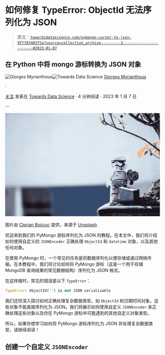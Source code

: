 # 如何修复 TypeError: ObjectId 无法序列化为 JSON

> 原文：[`towardsdatascience.com/pymongo-cursor-to-json-9f770740375a?source=collection_archive---------3-----------------------#2023-01-07`](https://towardsdatascience.com/pymongo-cursor-to-json-9f770740375a?source=collection_archive---------3-----------------------#2023-01-07)

## 在 Python 中将 mongo 游标转换为 JSON 对象

[](https://gmyrianthous.medium.com/?source=post_page-----9f770740375a--------------------------------)![Giorgos Myrianthous](https://gmyrianthous.medium.com/?source=post_page-----9f770740375a--------------------------------)[](https://towardsdatascience.com/?source=post_page-----9f770740375a--------------------------------)![Towards Data Science](https://towardsdatascience.com/?source=post_page-----9f770740375a--------------------------------) [Giorgos Myrianthous](https://gmyrianthous.medium.com/?source=post_page-----9f770740375a--------------------------------)

·

[关注](https://medium.com/m/signin?actionUrl=https%3A%2F%2Fmedium.com%2F_%2Fsubscribe%2Fuser%2F76c21e75463a&operation=register&redirect=https%3A%2F%2Ftowardsdatascience.com%2Fpymongo-cursor-to-json-9f770740375a&user=Giorgos+Myrianthous&userId=76c21e75463a&source=post_page-76c21e75463a----9f770740375a---------------------post_header-----------) 发表在 [Towards Data Science](https://towardsdatascience.com/?source=post_page-----9f770740375a--------------------------------) · 4 分钟阅读 · 2023 年 1 月 7 日[](https://medium.com/m/signin?actionUrl=https%3A%2F%2Fmedium.com%2F_%2Fvote%2Ftowards-data-science%2F9f770740375a&operation=register&redirect=https%3A%2F%2Ftowardsdatascience.com%2Fpymongo-cursor-to-json-9f770740375a&user=Giorgos+Myrianthous&userId=76c21e75463a&source=-----9f770740375a---------------------clap_footer-----------)

--

[](https://medium.com/m/signin?actionUrl=https%3A%2F%2Fmedium.com%2F_%2Fbookmark%2Fp%2F9f770740375a&operation=register&redirect=https%3A%2F%2Ftowardsdatascience.com%2Fpymongo-cursor-to-json-9f770740375a&source=-----9f770740375a---------------------bookmark_footer-----------)![](img/eaab2de46fd1a4afdef1ebe34e4c49af.png)

图片由 [Ciprian Boiciuc](https://unsplash.com/@ciprian?utm_source=unsplash&utm_medium=referral&utm_content=creditCopyText) 提供，来源于 [Unsplash](https://unsplash.com/photos/TrNSWatUW5g?utm_source=unsplash&utm_medium=referral&utm_content=creditCopyText)

欢迎来到我们的 PyMongo 游标序列化为 JSON 的教程。在本文中，我们将介绍如何使用自定义的 `JSONEncoder` 正确处理 `ObjectId` 和 `datetime` 对象，以及其他任何对象。

在使用 PyMongo 时，一个常见的任务是将数据序列化以便存储或通过网络传输。在本教程中，我们将讨论如何将 PyMongo 游标（这是一个用于存储 MongoDB 查询结果的常见数据结构）序列化为 JSON 格式。

在这样做时，常见的错误是以下 `TypeError`：

```py
TypeError: ObjectId('') is not JSON serializable
```

我们还将深入探讨如何正确处理复杂数据类型，如 `ObjectId` 和日期时间对象，这些对象不能直接序列化为 JSON。我们将展示如何使用自定义 `JSONEncoder` 来正确处理这些对象以及你在 PyMongo 游标中可能遇到的其他自定义对象类型。

所以，如果你想学习如何将 PyMongo 游标序列化为 JSON 并处理复杂数据类型，请继续阅读！

## 创建一个自定义 `JSONEncoder`
